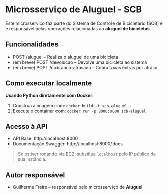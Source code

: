 # Microsserviço de Aluguel - SCB

Este microsserviço faz parte do Sistema de Controle de Bicicletário (SCB) e é responsável pelas operações relacionadas ao **aluguel de bicicletas**.

## Funcionalidades

- POST /aluguel – Realiza o aluguel de uma bicicleta
- (em breve) POST /devolucao – Devolve uma bicicleta ao sistema
- (em breve) POST /cobranca-atrasada – Cobra taxas extras por atraso

## Como executar localmente

**Usando Python diretamente com Docker:**

1. Construa a imagem com: `docker build -t scb-aluguel .`
2. Execute o container com: `docker run -p 8000:8000 scb-aluguel`

## Acesso à API

- API Base: http://localhost:8000
- Documentação Swagger: http://localhost:8000/docs

> Se estiver rodando via EC2, substitua `localhost` pelo IP público da sua instância.

## Autor responsável

- Guilherme Freire – responsável pelo microsserviço de **Aluguel**